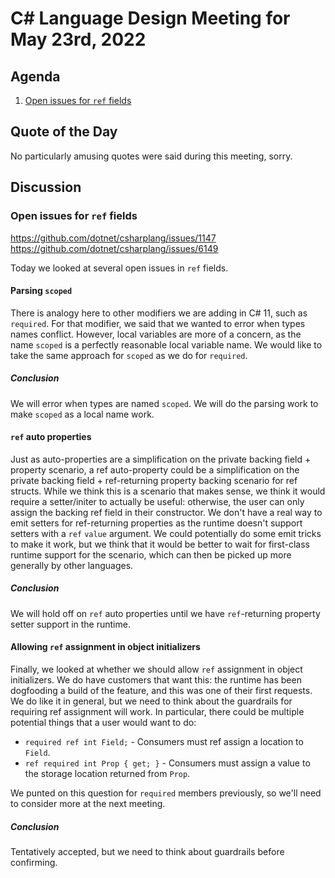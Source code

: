 # C# Language Design Meeting for May 23rd, 2022

## Agenda

1. [Open issues for `ref` fields](#open-issues-for-ref-fields)

## Quote of the Day

No particularly amusing quotes were said during this meeting, sorry.

## Discussion

### Open issues for `ref` fields

https://github.com/dotnet/csharplang/issues/1147  
https://github.com/dotnet/csharplang/issues/6149

Today we looked at several open issues in `ref` fields.

#### Parsing `scoped`

There is analogy here to other modifiers we are adding in C# 11, such as `required`. For that modifier, we said that we wanted to error
when types names conflict. However, local variables are more of a concern, as the name `scoped` is a perfectly reasonable local variable
name. We would like to take the same approach for `scoped` as we do for `required`.

##### Conclusion

We will error when types are named `scoped`. We will do the parsing work to make `scoped` as a local name work.

#### `ref` auto properties

Just as auto-properties are a simplification on the private backing field + property scenario, a ref auto-property could be a simplification
on the private backing field + ref-returning property backing scenario for ref structs. While we think this is a scenario that makes sense,
we think it would require a setter/initer to actually be useful: otherwise, the user can only assign the backing ref field in their
constructor. We don't have a real way to emit setters for ref-returning properties as the runtime doesn't support setters with a `ref` `value`
argument. We could potentially do some emit tricks to make it work, but we think that it would be better to wait for first-class runtime
support for the scenario, which can then be picked up more generally by other languages.

##### Conclusion

We will hold off on `ref` auto properties until we have `ref`-returning property setter support in the runtime.

#### Allowing `ref` assignment in object initializers

Finally, we looked at whether we should allow `ref` assignment in object initializers. We do have customers that want this: the runtime has
been dogfooding a build of the feature, and this was one of their first requests. We do like it in general, but we need to think about the
guardrails for requiring ref assignment will work. In particular, there could be multiple potential things that a user would want to do:

* `required ref int Field;` - Consumers must ref assign a location to `Field`.
* `ref required int Prop { get; }` - Consumers must assign a value to the storage location returned from `Prop`.

We punted on this question for `required` members previously, so we'll need to consider more at the next meeting.

##### Conclusion

Tentatively accepted, but we need to think about guardrails before confirming.
